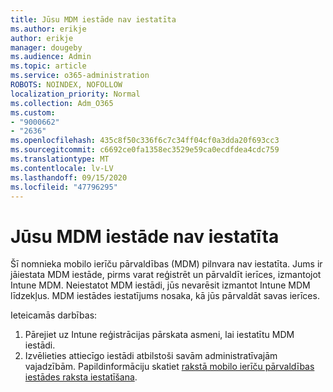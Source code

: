 ```yaml
---
title: Jūsu MDM iestāde nav iestatīta
ms.author: erikje
author: erikje
manager: dougeby
ms.audience: Admin
ms.topic: article
ms.service: o365-administration
ROBOTS: NOINDEX, NOFOLLOW
localization_priority: Normal
ms.collection: Adm_O365
ms.custom:
- "9000662"
- "2636"
ms.openlocfilehash: 435c8f50c336f6c7c34ff04cf0a3dda20f693cc3
ms.sourcegitcommit: c6692ce0fa1358ec3529e59ca0ecdfdea4cdc759
ms.translationtype: MT
ms.contentlocale: lv-LV
ms.lasthandoff: 09/15/2020
ms.locfileid: "47796295"
---
```

# <a name="your-mdm-authority-is-not-set"></a>Jūsu MDM iestāde nav iestatīta

Šī nomnieka mobilo ierīču pārvaldības (MDM) pilnvara nav iestatīta. Jums ir jāiestata MDM iestāde, pirms varat reģistrēt un pārvaldīt ierīces, izmantojot Intune MDM. Neiestatot MDM iestādi, jūs nevarēsit izmantot Intune MDM līdzekļus. MDM iestādes iestatījums nosaka, kā jūs pārvaldāt savas ierīces.

Ieteicamās darbības:
1. Pārejiet uz Intune reģistrācijas pārskata asmeni, lai iestatītu MDM iestādi.
2. Izvēlieties attiecīgo iestādi atbilstoši savām administratīvajām vajadzībām. Papildinformāciju skatiet [rakstā mobilo ierīču pārvaldības iestādes raksta iestatīšana](https://docs.microsoft.com/intune/mdm-authority-set).
